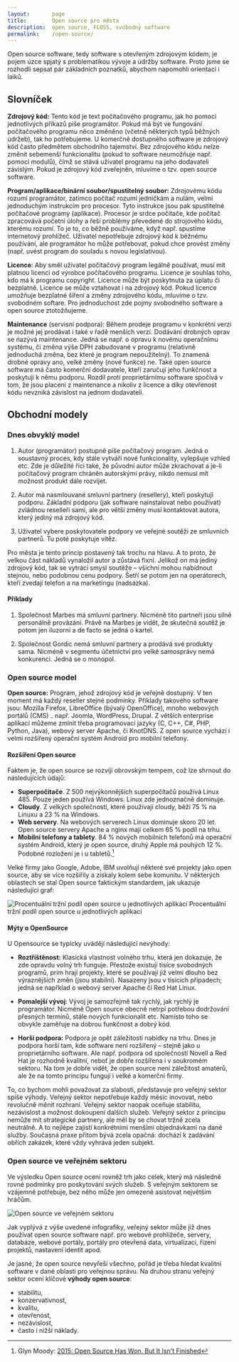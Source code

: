 ```yaml
---
layout:       page
title:        Open source pro města
description:  open source, FLOSS, svobodný software
permalink:    /open-source/
---
```


Open source software, tedy software s otevřeným zdrojovým kódem, je pojem úzce spjatý s problematikou vývoje a údržby software. Proto jsme se rozhodli sepsat pár základních poznatků, abychom napomohli orientaci i laiků.

## Slovníček

**Zdrojový kód:** Tento kód je text počítačového programu, jak ho pomocí jednotlivých příkazů píše programátor. Pokud má být ve fungování počítačového programu něco změněno (včetně některých typů běžných údržeb), tak ho potřebujeme. U komerčně dostupného software je zdrojový kód často předmětem obchodního tajemství. Bez zdrojového kódu nelze změnit sebemenší funkcionalitu (pokud to software neumožňuje např. pomocí modulů), čímž se stává uživatel programu na jeho dodavateli závislým. Pokud je zdrojový kód zveřejněn, mluvíme o tzv. open source software.

**Program/aplikace/binární soubor/spustitelný soubor:** Zdrojovému kódu rozumí programátor, zatímco počítač rozumí jedničkám a nulám, velmi jednoduchým instrukcím pro procesor. Tyto instrukce jsou pak spustitelné počítačové programy (aplikace). Procesor je srdce počítače, kde počítač zpracovává početní úlohy a řeší problémy převedené do strojového kódu, kterému rozumí. To je to, co běžně používáme, když např. spustíme internetový prohlížeč. Uživatel nepotřebuje zdrojový kód k běžnému používání, ale programátor ho může potřebovat, pokud chce provést změny (např. uvést program do souladu s novou legislativou).

**Licence**: Aby směl uživatel počítačový program legálně používat, musí mít platnou licenci od výrobce počítačového programu. Licence je souhlas toho, kdo má k programu copyright. Licence může být poskytnuta za úplatu či bezplatně. Licence se může vztahovat i na zdrojový kód. Pokud licence umožňuje bezplatné šíření a změny zdrojového kódu, mluvíme o tzv. svobodném softare. Pro jednoduchost zde pojmy svobodného software a open source ztotožňujeme.

**Maintenance** (servisní podpora): Během prodeje programu v konkrétní verzi je možné jej prodávat i také v řadě menších verzí. Dodávání drobných oprav se nazývá maintenance. Jedná se např. o opravu k novému operačnímu systému, či změna výše DPH zabudované v programu (relativně jednoduchá změna, bez které je program nepoužitelný). To znamená drobné opravy ano, velké změny (nové funkce) ne.
Také open source software má často komerční dodavatele, kteří zaručují jeho funkčnost a poskytují k němu podporu. Rozdíl proti proprietárnímu software spočívá v tom, že jsou placeni z maintenance a nikoliv z licence a díky otevřenost kódu nevzniká závislost na jednom dodavateli.


## Obchodní modely

### Dnes obvyklý model

1. Autor (programátor) postupně píše počítačový program. Jedná o soustavný proces, kdy stále vytváří nové funkcionality, vylepšuje vzhled etc. Zde je důležité říci také, že původní autor může zkrachovat a je-li počítačový program chráněn autorskými právy, nikdo nemusí mít možnost produkt dále rozvíjet.

2. Autor má nasmlouvané smluvní partnery (resellery), kteří poskytují podporu. Základní podporu (jak software nainstalovat nebo používat) zvládnou reselleři sami, ale pro větší změny musí kontaktovat autora, který jediný má zdrojový kód.

3. Uživatel vybere poskytovatele podpory ve veřejné soutěži ze smluvních partnerů. Tu poté poskytuje vítěz.

Pro města je tento princip postavený tak trochu na hlavu. A to proto, že velkou část nákladů vynaložil autor a zůstává fixní. Jelikož on má jediný zdrojový kód, tak se vytrácí smysl soutěže – všichni mohou nabídnout stejnou, nebo podobnou cenu podpory. Šetří se potom jen na operátorech, kteří zvedají telefon a na marketingu (nadsázka).

#### Příklady

1. Společnost Marbes má smluvní partnery. Nicméně tito partneři jsou silně personálně provázáni. Právě na Marbes je vidět, že skutečná soutěž je potom jen iluzorní a de facto se jedná o kartel.

2. Společnost Gordic nemá smluvní partnery a prodává své produkty sama. Nicméně v segmentu účetnictví pro velké samosprávy nemá konkurenci. Jedná se o monopol.

### Open source model

**Open source:** Program, jehož zdrojový kód je veřejně dostupný. V ten moment má každý reseller stejné podmínky. Příklady takového software jsou: Mozilla Firefox, LibreOffice (bývalý OpenOffice), mnoho webových portálů (CMS) ₋ např. Joomla, WordPress, Drupal. Z větších enterprise aplikací můžeme zmínit třeba programovací jazyky (C, C++, C#, PHP, Python, Java), webový server Apache, či KnotDNS. Z open source vychází i velmi rozšířený operační systém Android pro mobilní telefony.

#### Rozšíření Open source

Faktem je, že open source se rozvíjí obrovským tempem, což lze shrnout do následujících údajů:

* **Superpočítače**. Z 500 nejvýkonnějších superpočítačů používá Linux 485. Pouze jeden používá Windows. Linux zde jednoznačně dominuje.
* **Cloudy**. Z velkých společností, které používají cloudy, běží 75 % na Linuxu a 23 % na Windows.
* **Web servery**. Na webových serverech Linux dominuje skoro 20 let. Open source servery Apache a nginx mají celkem 65 % podíl na trhu.
* **Mobilní telefony a tablety**. 84 % nových mobilních telefonů má operační systém Android, který je open source, druhý Apple má pouhých 12 %. Podobné rozložení je i u tabletů.[^clanek]

[^clanek]: Glyn Moody: [2015: Open Source Has Won, But It Isn't Finished](http://www.computerworlduk.com/blogs/open-enterprise/open-source-has-won-3592314/)

Velké firmy jako Google, Adobe, IBM uvolňují některé své projekty jako open source, aby se více rozšířily a získaly kolem sebe komunitu. V některých oblastech se stal Open source faktickým standardem, jak ukazuje následující graf:

![Procentuální tržní podíl open source u jednotlivých aplikací](/media/graf.png)
Procentuální tržní podíl open source u jednotlivých aplikací

#### Mýty o OpenSource

U Opensource se typicky uvádějí následující nevýhody:

* **Roztříštěnost:** Klasická vlastnost volného trhu, která jen dokazuje, že zde opravdu volný trh funguje. Přestože existují tisíce svobodných programů, prim hrají projekty, které se používají již velmi dlouho bez výraznějších změn (jsou stabilní). Nasazeny jsou v tisících případech; jedná se napřklad o webový server Apache či Red Hat Linux.

* **Pomalejší vývoj**: Vývoj je samozřejmě tak rychlý, jak rychlý je programátor. Nicméně Open source obecně netrpí potřebou dodržování přesných termínů, stále nových funkcionalit etc. Namísto toho se obvykle zaměřuje na dobrou funkčnost a dobrý kód.

* **Horší podpora:** Podpora je opět záležitostí nabídky na trhu. Dnes je podpora horší tam, kde software není rozšířený – stejně jako u proprietárního software. Ale např. podpora od společností Novell a Red Hat je rozhodně kvalitní, neboť je dobře rozšířena i v soukromém sektoru. Na tom je dobře vidět, že open source není záležitost amatérů, ale že na tomto principu fungují i velké a komerční firmy.

To, co bychom mohli považovat za slabosti, představuje pro veřejný sektor spíše výhody. Veřejný sektor nepotřebuje každý měsíc inovovat, nebo revolučně měnit rozhraní. Veřejný sektor naopak oceňuje stabilitu, nezávislost a možnost dokoupení dalších služeb. Veřejný sektor z principu nemůže mít strategické partnery, ale měl by se chovat tržně zcela neutrálně. A to nejlépe zajistí konkrétními menšími objednávkami na dané služby. Současná praxe přitom bývá zcela opačná: dochází k zadávání obřích zakázek, které vždy vyhrává jeden subjekt.

### Open source ve veřejném sektoru

Ve výsledku Open source ocení rovněž trh jako celek, který má následně rovné podmínky pro poskytování svých služeb. S veřejným sektorem se vzájemně potřebuje, bez něho může jen omezeně asistovat největším hráčům.

![Open source ve veřejném sektoru](/media/open-source.png)

Jak vyplývá z výše uvedené infografiky, veřejný sektor může již dnes používat open source software např. pro webové prohlížeče, servery, databáze, webové portály, portály pro otevřená data, virtualizaci, řízení projektů, nastavení identit apod.

Je jasné, že open source nevyřeší všechno, pořád je třeba hledat kvalitní software v dané oblasti pro veřejnou správu. Na druhou stranu veřejný sektor ocení klíčové **výhody open source**:

* stabilitu,
* konzervativnost,
* kvalitu,
* otevřenost,
* nezávislost,
* často i nižší náklady.

